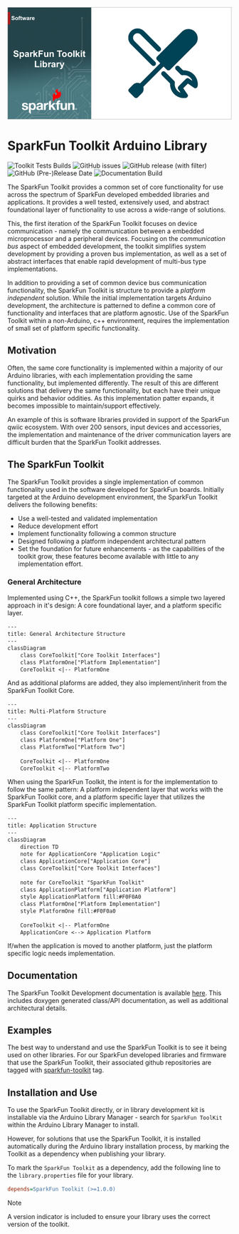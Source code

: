 ![SparkFun ToolKit](docs/images/gh-banner-2025-banner-toolkit.png "SparkFun Toolkit")
# SparkFun Toolkit Arduino Library

![Toolkit Tests Builds](https://github.com/sparkfun/SparkFun_Toolkit/actions/workflows/compile-sketch.yml/badge.svg)
![GitHub issues](https://img.shields.io/github/issues/sparkfun/SparkFun_Toolkit)
![GitHub release (with filter)](https://img.shields.io/github/v/release/sparkfun/SparkFun_Toolkit)
![GitHub (Pre-)Release Date](https://img.shields.io/github/release-date-pre/sparkfun/SparkFun_Toolkit)
![Documentation Build](https://github.com/sparkfun/SparkFun_Toolkit/actions/workflows/build-deploy-ghpages.yml/badge.svg)

The SparkFun Toolkit provides a common set of core functionality for use across the spectrum of SparkFun developed embedded libraries and applications. It provides a well tested, extensively used, and abstract foundational layer of functionality to use across a wide-range of solutions. 

This, the first iteration of the SparkFun Toolkit focuses on device communication - namely the communication between a embedded microprocessor and a peripheral devices. Focusing on the *communication bus* aspect of embedded development, the toolkit simplifies system development by providing a proven bus implementation, as well as a set of abstract interfaces that enable rapid development of multi-bus type implementations. 

In addition to providing a set of common device bus communication functionality, the SparkFun Toolkit is structure to provide a *platform independent* solution. While the initial implementation targets Arduino development, the architecture is patterned to define a common core of functionality and interfaces that are platform agnostic. Use of the SparkFun Toolkit within a non-Arduino, c++ environment, requires the implementation of small set of platform specific functionality. 

## Motivation

Often, the same core functionality is implemented within a majority of our Arduino libraries, with each implementation providing the same functionality, but implemented differently.  The result of this are different solutions that delivery the same functionality, but each have  their unique quirks and behavior oddities. As this implementation patter expands, it becomes impossible to maintain/support effectively. 

An example of this is software libraries provided in support of the SparkFun qwiic ecosystem. With over 200 sensors, input devices and accessories, the implementation and maintenance of the driver communication layers are difficult burden that the SparkFun Toolkit addresses. 

## The SparkFun Toolkit

The SparkFun Toolkit provides a single implementation of common functionality used in the software developed for SparkFun boards. Initially targeted  at the Arduino development environment, the SparkFun Toolkit delivers the following benefits:

* Use a well-tested and validated implementation
* Reduce development effort
* Implement functionality following a common structure
* Designed following a platform independent architectural pattern
* Set the foundation for future enhancements - as the capabilities of the toolkit grow, these features become available with little to any implementation effort.

### General Architecture

Implemented using C++, the SparkFun toolkit follows a simple two layered approach in it's design: A core foundational layer, and a platform specific layer. 

```mermaid
---
title: General Architecture Structure
---
classDiagram
    class CoreToolkit["Core Toolkit Interfaces"] 
    class PlatformOne["Platform Implementation"]
    CoreToolkit <|-- PlatformOne

```
And as additional plaforms are added, they also implement/inherit from the SparkFun Toolkit Core.
```mermaid
---
title: Multi-Platform Structure
---
classDiagram
    class CoreToolkit["Core Toolkit Interfaces"]
    class PlatformOne["Platform One"]
    class PlatformTwo["Platform Two"]

    CoreToolkit <|-- PlatformOne
    CoreToolkit <|-- PlatformTwo
```

When using the SparkFun Toolkit, the intent is for the implementation to follow the same pattern: A platform independent layer that works with the SparkFun Toolkit core, and a platform specific layer that utilizes the SparkFun Toolkit platform specific implementation. 

```mermaid
---
title: Application Structure
---
classDiagram
    direction TD
    note for ApplicationCore "Application Logic"
    class ApplicationCore["Application Core"]
    class CoreToolkit["Core Toolkit Interfaces"] 

    note for CoreToolkit "SparkFun Toolkit"
    class ApplicationPlatform["Application Platform"]
    style ApplicationPlatform fill:#F0F0A0
    class PlatformOne["Platform Implementation"]
    style PlatformOne fill:#F0F0a0    
    
    CoreToolkit <|-- PlatformOne
    ApplicationCore <--> Application Platform

```

If/when the application is moved to another platform, just the platform specific logic needs implementation. 

## Documentation

The SparkFun Toolkit Development documentation is available [here](https://docs.sparkfun.com/SparkFun_Toolkit). This includes doxygen generated class/API documentation, as well as additional architectural details.

## Examples

The best way to understand and use the SparkFun Toolkit is to see it being used on other libraries. For our SparkFun developed libraries and firmware that use the SparkFun Toolkit, their associated github repositories are tagged with [sparkfun-toolkit](https://github.com/topics/sparkfun-toolkit) tag. 


## Installation and Use

To use the SparkFun Toolkit directly, or in library development kit is installable via the Arduino Library Manager - search for `SparkFun ToolKit` within the Arduino Library Manager to install.

However, for solutions that use the SparkFun Toolkit, it is installed automatically during the Arduino library installation process, by marking the Toolkit as a dependency when publishing your library.

To mark the `SparkFun Toolkit` as a dependency, add the following line to the `library.properties` file for your library. 

```INI
depends=SparkFun Toolkit (>=1.0.0)
```

> [!NOTE]
> A version indicator is included to ensure your library uses the correct version of the toolkit.

